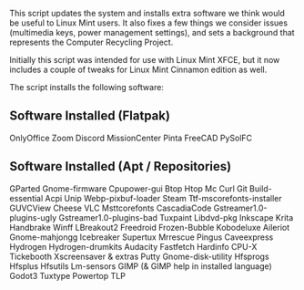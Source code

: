 This script updates the system and installs extra software we think would be useful to Linux Mint users. It also fixes a few things we consider issues (multimedia keys, power management settings), and sets a background that represents the Computer Recycling Project.

Initially this script was intended for use with Linux Mint XFCE, but it now includes a couple of tweaks for Linux Mint Cinnamon edition as well.

The script installs the following software:

Software Installed (Flatpak)
----------------------------
OnlyOffice
Zoom
Discord
MissionCenter
Pinta
FreeCAD
PySolFC

Software Installed (Apt / Repositories)
---------------------------------------
GParted
Gnome-firmware
Cpupower-gui
Btop
Htop
Mc
Curl
Git
Build-essential
Acpi
Unip
Webp-pixbuf-loader
Steam
Ttf-mscorefonts-installer
GUVCView
Cheese
VLC
Msttcorefonts
CascadiaCode
Gstreamer1.0-plugins-ugly
Gstreamer1.0-plugins-bad
Tuxpaint
Libdvd-pkg
Inkscape
Krita
Handbrake
Winff
LBreakout2
Freedroid
Frozen-Bubble
Kobodeluxe
Aileriot
Gnome-mahjongg
Icebreaker
Supertux
Mrrescue
Pingus
Caveexpress
Hydrogen
Hydrogen-drumkits
Audacity
Fastfetch
Hardinfo
CPU-X
Tickebooth
Xscreensaver & extras
Putty
Gnome-disk-utility
Hfsprogs
Hfsplus
Hfsutils
Lm-sensors
GIMP (& GIMP help in installed language)
Godot3
Tuxtype
Powertop
TLP
